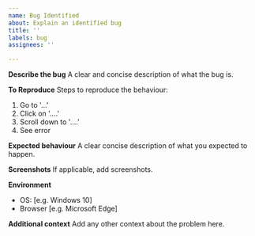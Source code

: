 ```yaml
---
name: Bug Identified
about: Explain an identified bug
title: ''
labels: bug
assignees: ''

---
```


**Describe the bug**
A clear and concise description of what the bug is.

**To Reproduce**
Steps to reproduce the behaviour:
1. Go to '...'
2. Click on '....'
3. Scroll down to '....'
4. See error

**Expected behaviour**
A clear concise description of what you expected to happen.

**Screenshots**
If applicable, add screenshots.

**Environment**
 - OS: [e.g. Windows 10]
 - Browser [e.g. Microsoft Edge]


**Additional context**
Add any other context about the problem here.
